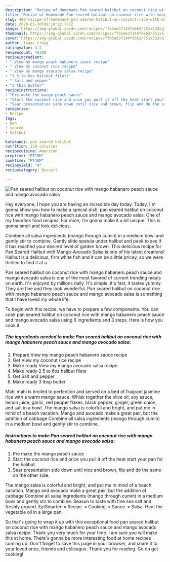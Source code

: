 ```yaml
---
description: "Recipe of Homemade Pan seared halibut on coconut rice with mango habanero peach sauce and mango avocado salsa"
title: "Recipe of Homemade Pan seared halibut on coconut rice with mango habanero peach sauce and mango avocado salsa"
slug: 400-recipe-of-homemade-pan-seared-halibut-on-coconut-rice-with-mango-habanero-peach-sauce-and-mango-avocado-salsa
date: 2020-05-20T09:19:12.757Z
image: https://img-global.cpcdn.com/recipes/ffb5e637144fd663/751x532cq70/pan-seared-halibut-on-coconut-rice-with-mango-habanero-peach-sauce-and-mango-avocado-salsa-recipe-main-photo.jpg
thumbnail: https://img-global.cpcdn.com/recipes/ffb5e637144fd663/751x532cq70/pan-seared-halibut-on-coconut-rice-with-mango-habanero-peach-sauce-and-mango-avocado-salsa-recipe-main-photo.jpg
cover: https://img-global.cpcdn.com/recipes/ffb5e637144fd663/751x532cq70/pan-seared-halibut-on-coconut-rice-with-mango-habanero-peach-sauce-and-mango-avocado-salsa-recipe-main-photo.jpg
author: Isaac Craig
ratingvalue: 4.2
reviewcount: 48308
recipeingredient:
- " View my mango peach habanero sauce recipe"
- " View my coconut rice recipe"
- " View my mango avocado salsa recipe"
- "2 5 to 6oz halibut filets"
- " Salt and pepper"
- "3 tbsp butter"
recipeinstructions:
- "Pre make the mango peach sauce"
- "Start the coconut rice and once you pull it off the heat start your pan for the halibut"
- "Sear presentation side down until nice and brown, flip and do the same on the other side."
categories:
- Recipe
tags:
- pan
- seared
- halibut

katakunci: pan seared halibut 
nutrition: 259 calories
recipecuisine: American
preptime: "PT15M"
cooktime: "PT46M"
recipeyield: "4"
recipecategory: Dessert

---
```



![Pan seared halibut on coconut rice with mango habanero peach sauce and mango avocado salsa](https://img-global.cpcdn.com/recipes/ffb5e637144fd663/751x532cq70/pan-seared-halibut-on-coconut-rice-with-mango-habanero-peach-sauce-and-mango-avocado-salsa-recipe-main-photo.jpg)

Hey everyone, I hope you are having an incredible day today. Today, I'm gonna show you how to make a special dish, pan seared halibut on coconut rice with mango habanero peach sauce and mango avocado salsa. One of my favorites food recipes. For mine, I'm gonna make it a bit unique. This is gonna smell and look delicious.

Combine all salsa ingredients (mango through cumin) in a medium bowl and gently stir to combine. Gently slide spatula under halibut and peek to see if it has reached your desired level of golden brown. This delicious recipe for Pan Seared Halibut with Mango-Avocado Salsa is one of his latest creations! Halibut is a delicious, firm white fish and it can be a little pricey, so we were thrilled to find it at a.

Pan seared halibut on coconut rice with mango habanero peach sauce and mango avocado salsa is one of the most favored of current trending meals on earth. It's enjoyed by millions daily. It's simple, it's fast, it tastes yummy. They are fine and they look wonderful. Pan seared halibut on coconut rice with mango habanero peach sauce and mango avocado salsa is something that I have loved my whole life.


To begin with this recipe, we have to prepare a few components. You can cook pan seared halibut on coconut rice with mango habanero peach sauce and mango avocado salsa using 6 ingredients and 3 steps. Here is how you cook it.

<!--inarticleads1-->

##### The ingredients needed to make Pan seared halibut on coconut rice with mango habanero peach sauce and mango avocado salsa:

1. Prepare  View my mango peach habanero sauce recipe
1. Get  View my coconut rice recipe
1. Make ready  View my mango avocado salsa recipe
1. Make ready 2 5 to 6oz halibut filets
1. Get  Salt and pepper
1. Make ready 3 tbsp butter


Mahi mahi is broiled to perfection and served on a bed of fragrant jasmine rice with a warm mango sauce. Whisk together the olive oil, soy sauce, lemon juice, garlic, red pepper flakes, black pepper, ginger, green onion, and salt in a bowl. The mango salsa is colorful and bright, and put me in mind of a beach vacation. Mango and avocado make a great pair, but the addition of cabbage Combine all salsa ingredients (mango through cumin) in a medium bowl and gently stir to combine. 

<!--inarticleads2-->

##### Instructions to make Pan seared halibut on coconut rice with mango habanero peach sauce and mango avocado salsa:

1. Pre make the mango peach sauce
1. Start the coconut rice and once you pull it off the heat start your pan for the halibut
1. Sear presentation side down until nice and brown, flip and do the same on the other side.


The mango salsa is colorful and bright, and put me in mind of a beach vacation. Mango and avocado make a great pair, but the addition of cabbage Combine all salsa ingredients (mango through cumin) in a medium bowl and gently stir to combine. Season to taste with fine sea salt and freshly ground. EatSmarter. » Recipe. » Cooking. » Sauce. » Salsa. Heat the vegetable oil in a large pan. 

So that's going to wrap it up with this exceptional food pan seared halibut on coconut rice with mango habanero peach sauce and mango avocado salsa recipe. Thank you very much for your time. I am sure you will make this at home. There's gonna be more interesting food at home recipes coming up. Don't forget to save this page in your browser, and share it to your loved ones, friends and colleague. Thank you for reading. Go on get cooking!
